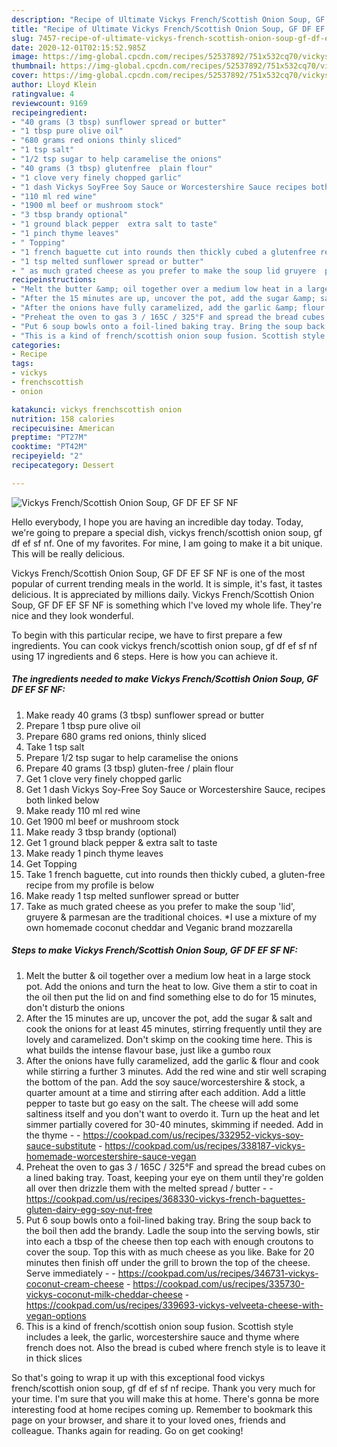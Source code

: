 ```yaml
---
description: "Recipe of Ultimate Vickys French/Scottish Onion Soup, GF DF EF SF NF"
title: "Recipe of Ultimate Vickys French/Scottish Onion Soup, GF DF EF SF NF"
slug: 7457-recipe-of-ultimate-vickys-french-scottish-onion-soup-gf-df-ef-sf-nf
date: 2020-12-01T02:15:52.985Z
image: https://img-global.cpcdn.com/recipes/52537892/751x532cq70/vickys-frenchscottish-onion-soup-gf-df-ef-sf-nf-recipe-main-photo.jpg
thumbnail: https://img-global.cpcdn.com/recipes/52537892/751x532cq70/vickys-frenchscottish-onion-soup-gf-df-ef-sf-nf-recipe-main-photo.jpg
cover: https://img-global.cpcdn.com/recipes/52537892/751x532cq70/vickys-frenchscottish-onion-soup-gf-df-ef-sf-nf-recipe-main-photo.jpg
author: Lloyd Klein
ratingvalue: 4
reviewcount: 9169
recipeingredient:
- "40 grams (3 tbsp) sunflower spread or butter"
- "1 tbsp pure olive oil"
- "680 grams red onions thinly sliced"
- "1 tsp salt"
- "1/2 tsp sugar to help caramelise the onions"
- "40 grams (3 tbsp) glutenfree  plain flour"
- "1 clove very finely chopped garlic"
- "1 dash Vickys SoyFree Soy Sauce or Worcestershire Sauce recipes both linked below"
- "110 ml red wine"
- "1900 ml beef or mushroom stock"
- "3 tbsp brandy optional"
- "1 ground black pepper  extra salt to taste"
- "1 pinch thyme leaves"
- " Topping"
- "1 french baguette cut into rounds then thickly cubed a glutenfree recipe from my profile is below"
- "1 tsp melted sunflower spread or butter"
- " as much grated cheese as you prefer to make the soup lid gruyere  parmesan are the traditional choices I use a mixture of my own homemade coconut cheddar and Veganic brand mozzarella"
recipeinstructions:
- "Melt the butter &amp; oil together over a medium low heat in a large stock pot. Add the onions and turn the heat to low. Give them a stir to coat in the oil then put the lid on and find something else to do for 15 minutes, don&#39;t disturb the onions"
- "After the 15 minutes are up, uncover the pot, add the sugar &amp; salt and cook the onions for at least 45 minutes, stirring frequently until they are lovely and caramelized. Don&#39;t skimp on the cooking time here. This is what builds the intense flavour base, just like a gumbo roux"
- "After the onions have fully caramelized, add the garlic &amp; flour and cook while stirring a further 3 minutes. Add the red wine and stir well scraping the bottom of the pan. Add the soy sauce/worcestershire &amp; stock, a quarter amount at a time and stirring after each addition. Add a little pepper to taste but go easy on the salt. The cheese will add some saltiness itself and you don&#39;t want to overdo it. Turn up the heat and let simmer partially covered for 30-40 minutes, skimming if needed. Add in the thyme  https://cookpad.com/us/recipes/332952-vickys-soy-sauce-substitute https://cookpad.com/us/recipes/338187-vickys-homemade-worcestershire-sauce-vegan"
- "Preheat the oven to gas 3 / 165C / 325°F and spread the bread cubes on a lined baking tray. Toast, keeping your eye on them until they&#39;re golden all over then drizzle them with the melted spread / butter  https://cookpad.com/us/recipes/368330-vickys-french-baguettes-gluten-dairy-egg-soy-nut-free"
- "Put 6 soup bowls onto a foil-lined baking tray. Bring the soup back to the boil then add the brandy. Ladle the soup into the serving bowls, stir into each a tbsp of the cheese then top each with enough croutons to cover the soup. Top this with as much cheese as you like. Bake for 20 minutes then finish off under the grill to brown the top of the cheese. Serve immediately  https://cookpad.com/us/recipes/346731-vickys-coconut-cream-cheese https://cookpad.com/us/recipes/335730-vickys-coconut-milk-cheddar-cheese https://cookpad.com/us/recipes/339693-vickys-velveeta-cheese-with-vegan-options"
- "This is a kind of french/scottish onion soup fusion. Scottish style includes a leek, the garlic, worcestershire sauce and thyme where french does not. Also the bread is cubed where french style is to leave it in thick slices"
categories:
- Recipe
tags:
- vickys
- frenchscottish
- onion

katakunci: vickys frenchscottish onion 
nutrition: 158 calories
recipecuisine: American
preptime: "PT27M"
cooktime: "PT42M"
recipeyield: "2"
recipecategory: Dessert

---
```



![Vickys French/Scottish Onion Soup, GF DF EF SF NF](https://img-global.cpcdn.com/recipes/52537892/751x532cq70/vickys-frenchscottish-onion-soup-gf-df-ef-sf-nf-recipe-main-photo.jpg)

Hello everybody, I hope you are having an incredible day today. Today, we're going to prepare a special dish, vickys french/scottish onion soup, gf df ef sf nf. One of my favorites. For mine, I am going to make it a bit unique. This will be really delicious.

Vickys French/Scottish Onion Soup, GF DF EF SF NF is one of the most popular of current trending meals in the world. It is simple, it's fast, it tastes delicious. It is appreciated by millions daily. Vickys French/Scottish Onion Soup, GF DF EF SF NF is something which I've loved my whole life. They're nice and they look wonderful.




To begin with this particular recipe, we have to first prepare a few ingredients. You can cook vickys french/scottish onion soup, gf df ef sf nf using 17 ingredients and 6 steps. Here is how you can achieve it.

<!--inarticleads1-->

##### The ingredients needed to make Vickys French/Scottish Onion Soup, GF DF EF SF NF:

1. Make ready 40 grams (3 tbsp) sunflower spread or butter
1. Prepare 1 tbsp pure olive oil
1. Prepare 680 grams red onions, thinly sliced
1. Take 1 tsp salt
1. Prepare 1/2 tsp sugar to help caramelise the onions
1. Prepare 40 grams (3 tbsp) gluten-free / plain flour
1. Get 1 clove very finely chopped garlic
1. Get 1 dash Vickys Soy-Free Soy Sauce or Worcestershire Sauce, recipes both linked below
1. Make ready 110 ml red wine
1. Get 1900 ml beef or mushroom stock
1. Make ready 3 tbsp brandy (optional)
1. Get 1 ground black pepper &amp; extra salt to taste
1. Make ready 1 pinch thyme leaves
1. Get  Topping
1. Take 1 french baguette, cut into rounds then thickly cubed, a gluten-free recipe from my profile is below
1. Make ready 1 tsp melted sunflower spread or butter
1. Take  as much grated cheese as you prefer to make the soup &#39;lid&#39;, gruyere &amp; parmesan are the traditional choices. *I use a mixture of my own homemade coconut cheddar and Veganic brand mozzarella




<!--inarticleads2-->

##### Steps to make Vickys French/Scottish Onion Soup, GF DF EF SF NF:

1. Melt the butter &amp; oil together over a medium low heat in a large stock pot. Add the onions and turn the heat to low. Give them a stir to coat in the oil then put the lid on and find something else to do for 15 minutes, don&#39;t disturb the onions
1. After the 15 minutes are up, uncover the pot, add the sugar &amp; salt and cook the onions for at least 45 minutes, stirring frequently until they are lovely and caramelized. Don&#39;t skimp on the cooking time here. This is what builds the intense flavour base, just like a gumbo roux
1. After the onions have fully caramelized, add the garlic &amp; flour and cook while stirring a further 3 minutes. Add the red wine and stir well scraping the bottom of the pan. Add the soy sauce/worcestershire &amp; stock, a quarter amount at a time and stirring after each addition. Add a little pepper to taste but go easy on the salt. The cheese will add some saltiness itself and you don&#39;t want to overdo it. Turn up the heat and let simmer partially covered for 30-40 minutes, skimming if needed. Add in the thyme -  - https://cookpad.com/us/recipes/332952-vickys-soy-sauce-substitute - https://cookpad.com/us/recipes/338187-vickys-homemade-worcestershire-sauce-vegan
1. Preheat the oven to gas 3 / 165C / 325°F and spread the bread cubes on a lined baking tray. Toast, keeping your eye on them until they&#39;re golden all over then drizzle them with the melted spread / butter -  - https://cookpad.com/us/recipes/368330-vickys-french-baguettes-gluten-dairy-egg-soy-nut-free
1. Put 6 soup bowls onto a foil-lined baking tray. Bring the soup back to the boil then add the brandy. Ladle the soup into the serving bowls, stir into each a tbsp of the cheese then top each with enough croutons to cover the soup. Top this with as much cheese as you like. Bake for 20 minutes then finish off under the grill to brown the top of the cheese. Serve immediately -  - https://cookpad.com/us/recipes/346731-vickys-coconut-cream-cheese - https://cookpad.com/us/recipes/335730-vickys-coconut-milk-cheddar-cheese - https://cookpad.com/us/recipes/339693-vickys-velveeta-cheese-with-vegan-options
1. This is a kind of french/scottish onion soup fusion. Scottish style includes a leek, the garlic, worcestershire sauce and thyme where french does not. Also the bread is cubed where french style is to leave it in thick slices




So that's going to wrap it up with this exceptional food vickys french/scottish onion soup, gf df ef sf nf recipe. Thank you very much for your time. I'm sure that you will make this at home. There's gonna be more interesting food at home recipes coming up. Remember to bookmark this page on your browser, and share it to your loved ones, friends and colleague. Thanks again for reading. Go on get cooking!
